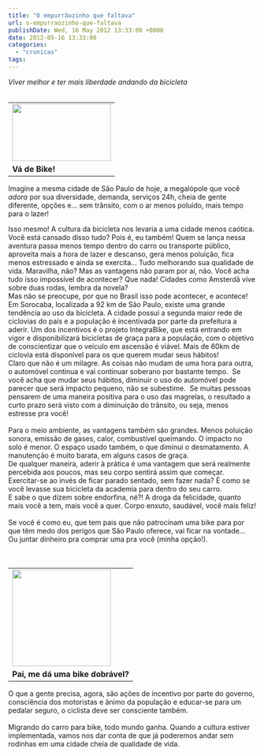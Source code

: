 ```yaml
---
title: "O empurrãozinho que faltava"
url: o-empurraozinho-que-faltava
publishDate: Wed, 16 May 2012 13:33:00 +0000
date: 2012-05-16 13:33:00
categories: 
  - "cronicas"
tags: 
---
```

<div><span><span><i>Viver melhor e ter mais liberdade andando da bicicleta</i></span></span><br><span><span><i><br></i></span></span></div><table cellpadding="0" cellspacing="0"><tbody><tr><td><a href="http://bbel.uol.com.br/upload_2009/conteudo/va_biciclelta1_511111125152281.jpg" imageanchor="1"><img border="0" height="116" src="http://bbel.uol.com.br/upload_2009/conteudo/va_biciclelta1_511111125152281.jpg" width="200"></a></td></tr><tr><td><b><span>Vá de Bike!</span></b></td></tr></tbody></table><div><span><span>Imagine a mesma cidade de São Paulo de hoje, a megalópole que você </span><span><span><i>adora </i></span></span><span>por sua diversidade, demanda, serviços 24h, cheia de gente diferente, opções e... sem trânsito, com o ar menos poluído, mais tempo para o lazer! <p></p></span></span></div><div><span><span>Isso mesmo! A cultura da bicicleta nos levaria a uma cidade menos caótica. Você está cansado disso tudo? Pois é, eu também! Quem se lança nessa aventura passa menos tempo dentro do carro ou transporte público, aproveita mais a hora de lazer e descanso, gera menos poluição, fica menos estressado e ainda </span><span>se exercita... Tudo </span><span>melhorando sua qualidade de vida. Maravilha, não? Mas as vantagens não param por aí, não. Você acha tudo isso impossível de acontecer? Que nada! Cidades como Amsterdã vive sobre duas rodas, lembra da novela? </span></span></div><div><span><span>Mas não se preocupe, por que no Brasil isso pode acontecer, e acontece! Em Sorocaba, localizada a 92 km de São Paulo, existe uma grande tendência ao uso da bicicleta. A cidade possui a segunda maior rede de ciclovias do país e a população é incentivada por parte da prefeitura a aderir. Um dos incentivos é o projeto IntegraBike, que está entrando em vigor e disponibilizará bicicletas de graça para a população, com o objetivo de conscientizar que o veículo em </span><span>ascensão</span><span> é viável. Mais de 60km de ciclovia está disponível para os que querem mudar seus hábitos!</span></span></div><div><span><span>Claro que não é um milagre. As coisas não mudam de uma hora para outra, o automóvel continua e vai continuar soberano por bastante tempo.  Se você acha que mudar seus hábitos, diminuir o uso do automóvel pode parecer que será impacto pequeno, não se </span><span>subestime</span><span>.  Se muitas pessoas pensarem de uma maneira positiva para o uso das magrelas, o resultado a curto prazo será visto com a diminuição do trânsito, ou seja, menos estresse pra você!</span></span><br><span><span><br></span></span></div><div><div><span>Para o meio ambiente, as vantagens também são grandes. Menos poluição sonora, emissão de gases, calor, combustível queimando. O impacto no solo é menor. O espaço usado também, o que diminui o desmatamento. A manutenção é muito barata, em alguns casos de graça.</span></div><span>De qualquer maneira, aderir à prática é uma vantagem que será realmente percebida aos poucos, mas seu corpo sentirá assim que começar. Exercitar-se ao invés de ficar parado sentado, sem fazer nada? É como se você levasse sua bicicleta da academia para dentro do seu carro.</span><br><span>E sabe o que dizem sobre endorfina, né?! A droga da felicidade, quanto mais você a tem, mais você a quer. Corpo enxuto, saudável, você mais feliz!</span></div><div><span><br></span></div><div><span><span>Se você é como eu, que tem pais que não </span><span>patrocinam uma bike para por que têm medo dos perigos que São Paulo oferece, vai ficar na vontade... Ou juntar dinheiro pra comprar uma pra você (minha opção!). </span><span> </span></span><br><span><span><br></span></span><br><table cellpadding="0" cellspacing="0"><tbody><tr><td><a href="http://1.bp.blogspot.com/_30Lpeet_bbE/Sof5PMtXcuI/AAAAAAAABGI/qJNUeWvejYU/s400/ghgfhgfh.bmp" imageanchor="1"><span><img border="0" height="196" src="http://1.bp.blogspot.com/_30Lpeet_bbE/Sof5PMtXcuI/AAAAAAAABGI/qJNUeWvejYU/s200/ghgfhgfh.bmp" width="200"></span></a></td></tr><tr><td><b><span>Pai, me dá uma bike dobrável?</span></b></td></tr></tbody></table><div><span><span>O que a gente precisa, agora, são ações de incentivo por parte do governo, consciência dos motoristas e ânimo da população </span><span>e educar-se para um pedalar seguro, o ciclista deve ser consciente também. </span></span></div><div><span><br></span></div><div><span>Migrando do carro para bike, todo mundo ganha. Quando a cultura estiver implementada, vamos nos dar conta de que já poderemos andar sem rodinhas em uma cidade cheia de qualidade de vida.</span></div></div>
